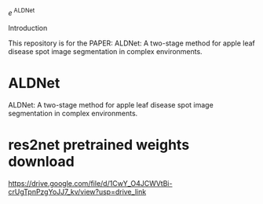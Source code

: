 $e^{\mathrm{~ALDNet}}$

Introduction

This repository is for the PAPER: ALDNet: A two-stage method for apple leaf disease spot image segmentation in complex environments.

# ALDNet
ALDNet: A two-stage method for apple leaf disease spot image segmentation in complex environments.

# res2net pretrained weights download
https://drive.google.com/file/d/1CwY_O4JCWVtBi-crUgTpnPzgYoJJ7_kv/view?usp=drive_link
